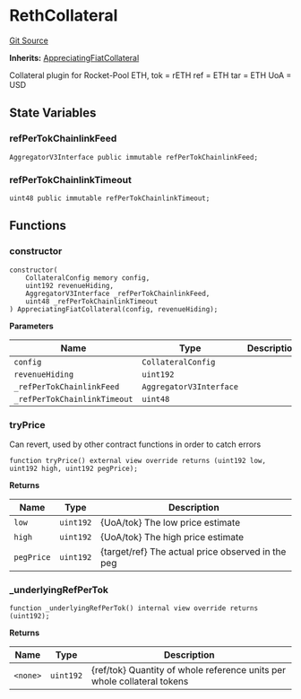 # RethCollateral
[Git Source](https://github.com/larrythecucumber321/protocol/blob/3222eb21fbb20ddd3d3fa2233072dfa96ea3e340/contracts/plugins/assets/rocket-eth/RethCollateral.sol)

**Inherits:**
[AppreciatingFiatCollateral](/src/contracts/plugins/assets/AppreciatingFiatCollateral.sol/abstract.AppreciatingFiatCollateral.md)

Collateral plugin for Rocket-Pool ETH,
tok = rETH
ref = ETH
tar = ETH
UoA = USD


## State Variables
### refPerTokChainlinkFeed

```solidity
AggregatorV3Interface public immutable refPerTokChainlinkFeed;
```


### refPerTokChainlinkTimeout

```solidity
uint48 public immutable refPerTokChainlinkTimeout;
```


## Functions
### constructor


```solidity
constructor(
    CollateralConfig memory config,
    uint192 revenueHiding,
    AggregatorV3Interface _refPerTokChainlinkFeed,
    uint48 _refPerTokChainlinkTimeout
) AppreciatingFiatCollateral(config, revenueHiding);
```
**Parameters**

|Name|Type|Description|
|----|----|-----------|
|`config`|`CollateralConfig`||
|`revenueHiding`|`uint192`||
|`_refPerTokChainlinkFeed`|`AggregatorV3Interface`||
|`_refPerTokChainlinkTimeout`|`uint48`||


### tryPrice

Can revert, used by other contract functions in order to catch errors


```solidity
function tryPrice() external view override returns (uint192 low, uint192 high, uint192 pegPrice);
```
**Returns**

|Name|Type|Description|
|----|----|-----------|
|`low`|`uint192`|{UoA/tok} The low price estimate|
|`high`|`uint192`|{UoA/tok} The high price estimate|
|`pegPrice`|`uint192`|{target/ref} The actual price observed in the peg|


### _underlyingRefPerTok


```solidity
function _underlyingRefPerTok() internal view override returns (uint192);
```
**Returns**

|Name|Type|Description|
|----|----|-----------|
|`<none>`|`uint192`|{ref/tok} Quantity of whole reference units per whole collateral tokens|


